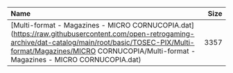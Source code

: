 |Name|Size|
|:---|---:|
|[Multi-format - Magazines - MICRO CORNUCOPIA.dat](https://raw.githubusercontent.com/open-retrogaming-archive/dat-catalog/main/root/basic/TOSEC-PIX/Multi-format/Magazines/MICRO CORNUCOPIA/Multi-format - Magazines - MICRO CORNUCOPIA.dat)|3357|
